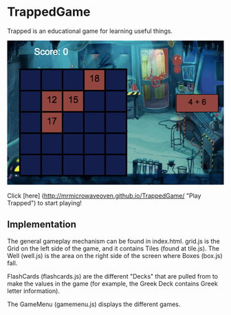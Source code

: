 # TrappedGame

Trapped is an educational game for learning useful things.

![alt text](GIF.gif "Trapped!")

Click [here] (http://mrmicrowaveoven.github.io/TrappedGame/ "Play Trapped") to start playing!

## Implementation

The general gameplay mechanism can be found in index.html.  grid.js is the Grid on the left side of the game, and it contains Tiles (found at tile.js).  The Well (well.js) is the area on the right side of the screen where Boxes (box.js) fall.

FlashCards (flashcards.js) are the different "Decks" that are pulled from to make the values in the game (for example, the Greek Deck contains Greek letter information).

The GameMenu (gamemenu.js) displays the different games.
